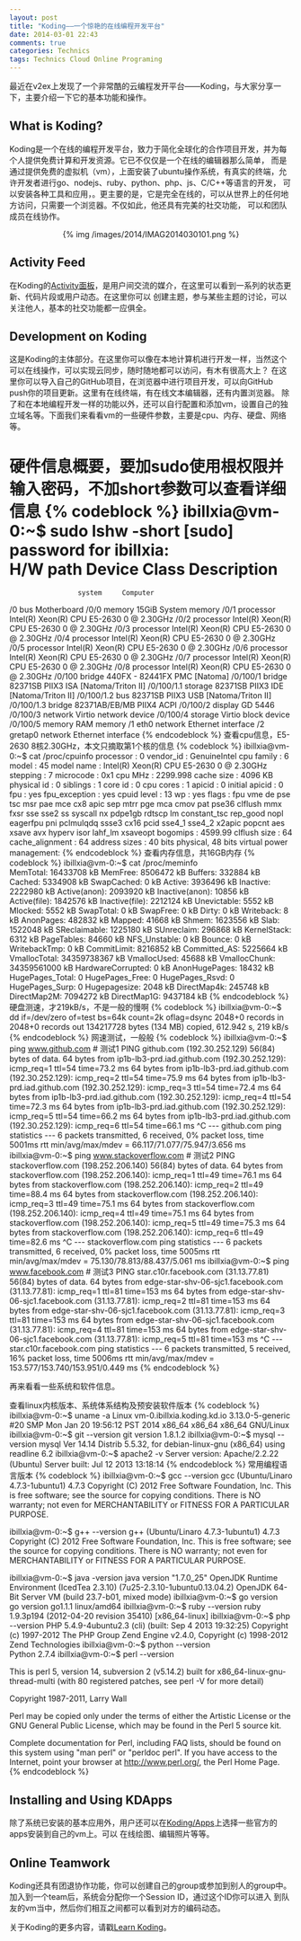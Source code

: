 ```yaml
---
layout: post
title: "Koding——一个惊艳的在线编程开发平台"
date: 2014-03-01 22:43
comments: true
categories: Technics
tags: Technics Cloud Online Programing
---
```

<p>最近在v2ex上发现了一个非常酷的云编程发开平台——Koding，与大家分享一下，主要介绍一下它的基本功能和操作。</p>
<h2>What is Koding?</h2>
<p>Koding是一个在线的编程开发平台，致力于简化全球化的合作项目开发，并为每个人提供免费计算和开发资源。它已不仅仅是一个在线的编辑器那么简单，
而是通过提供免费的虚拟机（vm），上面安装了ubuntu操作系统，有真实的终端，允许开发者进行go、nodejs、ruby、python、php、js、C/C++等语言的开发，
可以安装各种工具和应用，。更主要的是，它是完全在线的，可以从世界上的任何地方访问，只需要一个浏览器。不仅如此，他还具有完美的社交功能，
可以和团队成员在线协作。</p>
<center>{% img /images/2014/IMAG2014030101.png %}</center>
<!--more-->

<h2>Activity Feed</h2>
<p>在Koding的<a href="https://koding.com/Activity">Activity面板</a>，是用户间交流的媒介，在这里可以看到一系列的状态更新、代码片段或用户动态。在这里你可以
创建主题，参与某些主题的讨论，可以关注他人，基本的社交功能都一应俱全。</p>

<h2>Development on Koding</h2>
<p>这是Koding的主体部分。在这里你可以像在本地计算机进行开发一样，当然这个可以在线操作，可以实现云同步，随时随地都可以访问，有木有很高大上？
在这里你可以导入自己的GitHub项目，在浏览器中进行项目开发，可以向GitHub push你的项目更新。这里有在线终端，有在线文本编辑器，还有内置浏览器。
除了和在本地编程开发一样的功能以外，还可以自行配置和添加vm，设置自己的独立域名等。下面我们来看看vm的一些硬件参数，主要是cpu、内存、硬盘、网络等。</p>

硬件信息概要，要加sudo使用根权限并输入密码，不加short参数可以查看详细信息
{% codeblock %}
ibillxia@vm-0:~$ sudo lshw -short 
[sudo] password for ibillxia:         
H/W path    Device   Class      Description
===========================================
                     system     Computer
/0                   bus        Motherboard
/0/0                 memory     15GiB System memory
/0/1                 processor  Intel(R) Xeon(R) CPU E5-2630 0 @ 2.30GHz
/0/2                 processor  Intel(R) Xeon(R) CPU E5-2630 0 @ 2.30GHz
/0/3                 processor  Intel(R) Xeon(R) CPU E5-2630 0 @ 2.30GHz
/0/4                 processor  Intel(R) Xeon(R) CPU E5-2630 0 @ 2.30GHz
/0/5                 processor  Intel(R) Xeon(R) CPU E5-2630 0 @ 2.30GHz
/0/6                 processor  Intel(R) Xeon(R) CPU E5-2630 0 @ 2.30GHz
/0/7                 processor  Intel(R) Xeon(R) CPU E5-2630 0 @ 2.30GHz
/0/8                 processor  Intel(R) Xeon(R) CPU E5-2630 0 @ 2.30GHz
/0/100               bridge     440FX - 82441FX PMC [Natoma]
/0/100/1             bridge     82371SB PIIX3 ISA [Natoma/Triton II]
/0/100/1.1           storage    82371SB PIIX3 IDE [Natoma/Triton II]
/0/100/1.2           bus        82371SB PIIX3 USB [Natoma/Triton II]
/0/100/1.3           bridge     82371AB/EB/MB PIIX4 ACPI
/0/100/2             display    GD 5446
/0/100/3             network    Virtio network device
/0/100/4             storage    Virtio block device
/0/100/5             memory     RAM memory
/1          eth0     network    Ethernet interface
/2          gretap0  network    Ethernet interface
{% endcodeblock %}
查看cpu信息，E5-2630 8核2.30GHz，本文只摘取第1个核的信息 
{% codeblock %}
ibillxia@vm-0:~$ cat /proc/cpuinfo 
processor       : 0
vendor_id       : GenuineIntel
cpu family      : 6
model           : 45
model name      : Intel(R) Xeon(R) CPU E5-2630 0 @ 2.30GHz
stepping        : 7
microcode       : 0x1
cpu MHz         : 2299.998
cache size      : 4096 KB
physical id     : 0
siblings        : 1
core id         : 0
cpu cores       : 1
apicid          : 0
initial apicid  : 0
fpu             : yes
fpu_exception   : yes
cpuid level     : 13
wp              : yes
flags           : fpu vme de pse tsc msr pae mce cx8 apic sep mtrr pge mca cmov pat pse36 clflush mmx fxsr sse sse2 ss syscall nx pdpe1gb rdtscp lm constant_tsc rep_good nopl eagerfpu pni pclmulqdq ssse3 cx16 pcid sse4_1 sse4_2 x2apic popcnt aes xsave avx hyperv
isor lahf_lm xsaveopt
bogomips        : 4599.99
clflush size    : 64
cache_alignment : 64
address sizes   : 40 bits physical, 48 bits virtual
power management:
{% endcodeblock %}
查看内存信息，共16GB内存 
{% codeblock %}
ibillxia@vm-0:~$ cat /proc/meminfo                                                                                                                                                                                                                             
MemTotal:       16433708 kB
MemFree:         8506472 kB
Buffers:          332884 kB
Cached:          5334908 kB
SwapCached:            0 kB
Active:          3936496 kB
Inactive:        2222980 kB
Active(anon):    2093920 kB
Inactive(anon):    10856 kB
Active(file):    1842576 kB
Inactive(file):  2212124 kB
Unevictable:        5552 kB
Mlocked:            5552 kB
SwapTotal:             0 kB
SwapFree:              0 kB
Dirty:                 0 kB
Writeback:             8 kB
AnonPages:        482832 kB
Mapped:            41668 kB
Shmem:           1623556 kB
Slab:            1522048 kB
SReclaimable:    1225180 kB
SUnreclaim:       296868 kB
KernelStack:        6312 kB
PageTables:        84660 kB
NFS_Unstable:          0 kB
Bounce:                0 kB
WritebackTmp:          0 kB
CommitLimit:     8216852 kB
Committed_AS:    5225664 kB
VmallocTotal:   34359738367 kB
VmallocUsed:       45688 kB
VmallocChunk:   34359561000 kB
HardwareCorrupted:     0 kB
AnonHugePages:     18432 kB
HugePages_Total:       0
HugePages_Free:        0
HugePages_Rsvd:        0
HugePages_Surp:        0
Hugepagesize:       2048 kB
DirectMap4k:      245748 kB
DirectMap2M:     7094272 kB
DirectMap1G:     9437184 kB
{% endcodeblock %}
硬盘测速，才219kB/s，不是一般的慢啊
{% codeblock %}
ibillxia@vm-0:~$ dd if=/dev/zero of=test bs=64k count=2k oflag=dsync
2048+0 records in
2048+0 records out
134217728 bytes (134 MB) copied, 612.942 s, 219 kB/s
{% endcodeblock %}
网速测试，一般般
{% codeblock %}
ibillxia@vm-0:~$ ping www.github.com  # 测试1
PING github.com (192.30.252.129) 56(84) bytes of data.
64 bytes from ip1b-lb3-prd.iad.github.com (192.30.252.129): icmp_req=1 ttl=54 time=73.2 ms
64 bytes from ip1b-lb3-prd.iad.github.com (192.30.252.129): icmp_req=2 ttl=54 time=75.9 ms
64 bytes from ip1b-lb3-prd.iad.github.com (192.30.252.129): icmp_req=3 ttl=54 time=72.4 ms
64 bytes from ip1b-lb3-prd.iad.github.com (192.30.252.129): icmp_req=4 ttl=54 time=72.3 ms
64 bytes from ip1b-lb3-prd.iad.github.com (192.30.252.129): icmp_req=5 ttl=54 time=66.2 ms
64 bytes from ip1b-lb3-prd.iad.github.com (192.30.252.129): icmp_req=6 ttl=54 time=66.1 ms
^C
--- github.com ping statistics ---
6 packets transmitted, 6 received, 0% packet loss, time 5001ms
rtt min/avg/max/mdev = 66.117/71.077/75.947/3.656 ms
ibillxia@vm-0:~$ ping www.stackoverflow.com    # 测试2
PING stackoverflow.com (198.252.206.140) 56(84) bytes of data.
64 bytes from stackoverflow.com (198.252.206.140): icmp_req=1 ttl=49 time=76.1 ms
64 bytes from stackoverflow.com (198.252.206.140): icmp_req=2 ttl=49 time=88.4 ms
64 bytes from stackoverflow.com (198.252.206.140): icmp_req=3 ttl=49 time=75.1 ms
64 bytes from stackoverflow.com (198.252.206.140): icmp_req=4 ttl=49 time=75.1 ms
64 bytes from stackoverflow.com (198.252.206.140): icmp_req=5 ttl=49 time=75.3 ms
64 bytes from stackoverflow.com (198.252.206.140): icmp_req=6 ttl=49 time=82.6 ms
^C
--- stackoverflow.com ping statistics ---
6 packets transmitted, 6 received, 0% packet loss, time 5005ms
rtt min/avg/max/mdev = 75.130/78.813/88.437/5.061 ms
ibillxia@vm-0:~$ ping www.facebook.com     # 测试3
PING star.c10r.facebook.com (31.13.77.81) 56(84) bytes of data.
64 bytes from edge-star-shv-06-sjc1.facebook.com (31.13.77.81): icmp_req=1 ttl=81 time=153 ms
64 bytes from edge-star-shv-06-sjc1.facebook.com (31.13.77.81): icmp_req=2 ttl=81 time=153 ms
64 bytes from edge-star-shv-06-sjc1.facebook.com (31.13.77.81): icmp_req=3 ttl=81 time=153 ms
64 bytes from edge-star-shv-06-sjc1.facebook.com (31.13.77.81): icmp_req=4 ttl=81 time=153 ms
64 bytes from edge-star-shv-06-sjc1.facebook.com (31.13.77.81): icmp_req=5 ttl=81 time=153 ms
^C
--- star.c10r.facebook.com ping statistics ---
6 packets transmitted, 5 received, 16% packet loss, time 5006ms
rtt min/avg/max/mdev = 153.577/153.740/153.951/0.449 ms
{% endcodeblock %}

<p>再来看看一些系统和软件信息。</p>
查看linux内核版本、系统体系结构及预安装软件版本
{% codeblock %}
ibillxia@vm-0:~$ uname -a 
Linux vm-0.ibillxia.koding.kd.io 3.13.0-5-generic #20 SMP Mon Jan 20 19:56:12 PST 2014 x86_64 x86_64 x86_64 GNU/Linux
ibillxia@vm-0:~$ git --version
git version 1.8.1.2
ibillxia@vm-0:~$ mysql --version
mysql  Ver 14.14 Distrib 5.5.32, for debian-linux-gnu (x86_64) using readline 6.2
ibillxia@vm-0:~$ apache2 -v
Server version: Apache/2.2.22 (Ubuntu)
Server built:   Jul 12 2013 13:18:14
{% endcodeblock %}
常用编程语言版本
{% codeblock %}
ibillxia@vm-0:~$ gcc --version
gcc (Ubuntu/Linaro 4.7.3-1ubuntu1) 4.7.3
Copyright (C) 2012 Free Software Foundation, Inc.
This is free software; see the source for copying conditions.  There is NO
warranty; not even for MERCHANTABILITY or FITNESS FOR A PARTICULAR PURPOSE.

ibillxia@vm-0:~$ g++ --version
g++ (Ubuntu/Linaro 4.7.3-1ubuntu1) 4.7.3
Copyright (C) 2012 Free Software Foundation, Inc.
This is free software; see the source for copying conditions.  There is NO
warranty; not even for MERCHANTABILITY or FITNESS FOR A PARTICULAR PURPOSE.

ibillxia@vm-0:~$ java -version
java version "1.7.0_25"
OpenJDK Runtime Environment (IcedTea 2.3.10) (7u25-2.3.10-1ubuntu0.13.04.2)
OpenJDK 64-Bit Server VM (build 23.7-b01, mixed mode)
ibillxia@vm-0:~$ go version  
go version go1.1.1 linux/amd64
ibillxia@vm-0:~$ ruby --version
ruby 1.9.3p194 (2012-04-20 revision 35410) [x86_64-linux]
ibillxia@vm-0:~$ php --version
PHP 5.4.9-4ubuntu2.3 (cli) (built: Sep  4 2013 19:32:25) 
Copyright (c) 1997-2012 The PHP Group
Zend Engine v2.4.0, Copyright (c) 1998-2012 Zend Technologies
ibillxia@vm-0:~$ python --version                                                                                                                                                                                                                                     
Python 2.7.4
ibillxia@vm-0:~$ perl --version
 
This is perl 5, version 14, subversion 2 (v5.14.2) built for x86_64-linux-gnu-thread-multi
(with 80 registered patches, see perl -V for more detail)
 
Copyright 1987-2011, Larry Wall
 
Perl may be copied only under the terms of either the Artistic License or the
GNU General Public License, which may be found in the Perl 5 source kit.
 
Complete documentation for Perl, including FAQ lists, should be found on
this system using "man perl" or "perldoc perl".  If you have access to the
Internet, point your browser at http://www.perl.org/, the Perl Home Page.
{% endcodeblock %}

<h2>Installing and Using KDApps</h2>
<p>除了系统已安装的基本应用外，用户还可以在<a href="https://koding.com/Apps">Koding/Apps</a>上选择一些官方的apps安装到自己的vm上。可以
在线绘图、编辑照片等等。</p>

<h2>Online Teamwork</h2>
<p>Koding还具有团退协作功能，你可以创建自己的group或参加到别人的group中。加入到一个team后，系统会分配你一个Session ID，通过这个ID你可以进入
到队友的vm当中，然后你们相互之间都可以看到对方的编码动态。</p>

<p>关于Koding的更多内容，请戳<a href="http://learn.koding.com/getting-started/">Learn Koding</a>。</p>